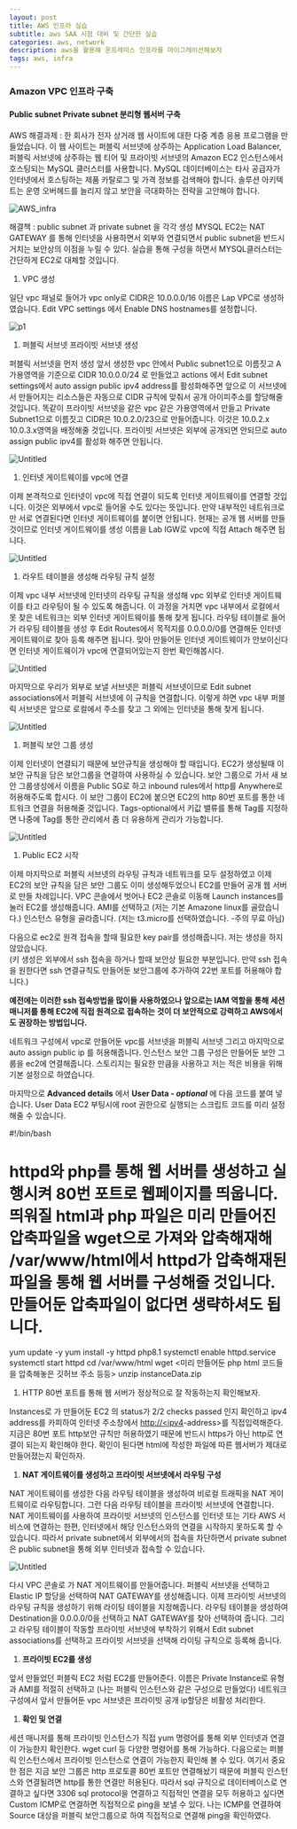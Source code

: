 ```yaml
---
layout: post
title: AWS 인프라 실습
subtitle: aws SAA 시험 대비 및 간단한 실습
categories: aws, network
description: aws을 활용해 온프레미스 인프라를 마이그레이션해보자
tags: aws, infra
---
```


### **Amazon VPC 인프라 구축**

#### Public subnet Private subnet 분리형 웹서버 구축

AWS 해결과제 : 한 회사가 전자 상거래 웹 사이트에 대한 다중 계층 응용 프로그램을 만들었습니다. 이 웹 사이트는 퍼블릭 서브넷에 상주하는 Application Load Balancer, 퍼블릭 서브넷에 상주하는 웹 티어 및 프라이빗 서브넷의 Amazon EC2 인스턴스에서 호스팅되는 MySQL 클러스터를 사용합니다. MySQL 데이터베이스는 타사 공급자가 인터넷에서 호스팅하는 제품 카탈로그 및 가격 정보를 검색해야 합니다. 솔루션 아키텍트는 운영 오버헤드를 늘리지 않고 보안을 극대화하는 전략을 고안해야 합니다.

![AWS_infra](/assets/images/2024-02-04-AWS/infra.png)

해결책 : public subnet 과 private subnet 을 각각 생성 MYSQL EC2는 NAT GATEWAY 를 통해 인터넷을 사용하면서 외부와 연결되면서 public subnet을 반드시 거치는 보안상의 이점을 누릴 수 있다. 실습을 통해 구성을 하면서 MYSQL클러스터는 간단하게 EC2로 대체할 것입니다.

1. VPC 생성

일단 vpc 패널로 들어가 vpc only로 CIDR은 10.0.0.0/16 이름은 Lap VPC로 생성하였습니다.
Edit VPC settings 에서 Enable DNS hostnames를 설정합니다.

![p1](/assets/images/2024-02-04-AWS/p1.png)

1. 퍼블릭 서브넷 프라이빗 서브넷 생성

퍼블릭 서브넷을 먼저 생성 앞서 생성한 vpc 안에서 Public subnet1으로 이름짓고 A 가용영역을 기준으로 CIDR 10.0.0.0/24 로 만들었고 actions 에서 Edit subnet settings에서 auto assign public ipv4 address를 활성화해주면 앞으로 이 서브넷에서 만들어지는 리소스들은 자동으로 CIDR 규칙에 맞춰서 공개 아이피주소를 할당해줄 것입니다. 똑같이 프라이빗 서브넷을 같은 vpc 같은 가용영역에서 만들고 Private Subnet1으로 이름짓고 CIDR은 10.0.2.0/23으로 만들어줍니다. 이것은 10.0.2.x 10.0.3.x영역을 배정해줄 것입니다. 프라이빗 서브넷은 외부에 공개되면 안되므로 auto assign public ipv4를 활성화 해주면 안됩니다.

![Untitled](/assets/images/2024-02-04-AWS/p2.png)

1. 인터넷 게이트웨이를 vpc에 연결

이제 본격적으로 인터넷이 vpc에 직접 연결이 되도록 인터넷 게이트웨이를 연결할 것입니다. 이것은 외부에서 vpc로 들어올 수도 있다는 뜻입니다. 만약 내부적인 네트워크로만 서로 연결된다면 인터넷 게이트웨이를 붙이면 안됩니다.
현재는 공개 웹 서버를 만들것이므로 인터넷 게이트웨이를 생성 이름을 Lab IGW로 vpc에 직접 Attach 해주면 됩니다.

![Untitled](/assets/images/2024-02-04-AWS/p3.png)

1. 라우트 테이블을 생성해 라우팅 규칙 설정

이제 vpc 내부 서브넷에 인터넷의 라우팅 규칙을 생성해 vpc 외부로 인터넷 게이트웨이를 타고 라우팅이 될 수 있도록 해줍니다. 이 과정을 거치면 vpc 내부에서 로컬에서 못 찾은 네트워크는 외부 인터넷 게이트웨이를 통해 찾게 됩니다.
라우팅 테이블로 들어가 라우팅 테이블을 생성 후 Edit Routes에서 목적지를 0.0.0.0/0를 연결해둔 인터넷 게이트웨이로 찾아 등록 해주면 됩니다. 맞아 만들어둔 인터넷 게이트웨이가 안보이신다면 인터넷 게이트웨이가 vpc에 연결되어있는지 한번 확인해봅시다.

![Untitled](/assets/images/2024-02-04-AWS/p4.png)

마지막으로 우리가 외부로 보낼 서브넷은 퍼블릭 서브넷이므로 Edit subnet associations에서 퍼블릭 서브넷에 이 규칙을 연결합니다. 이렇게 하면 vpc 내부 퍼블릭 서브넷은 앞으로 로컬에서 주소를 찾고 그 외에는 인터넷을 통해 찾게 됩니다.

![Untitled](/assets/images/2024-02-04-AWS/p5.png)

1. 퍼블릭 보안 그룹 생성

이제 인터넷이 연결되기 때문에 보안규칙을 생성해야 할 때입니다.  EC2가 생성될때 이 보안 규칙을 담은 보안그룹을 연결하여 사용하실 수 있습니다.
보안 그룹으로 가서 새 보안 그룹생성에서 이름을 Public SG로 하고 inbound rules에서 http를 Anywhere로 허용해주도록 합시다. 이 보안 그룹이 EC2에 붙으면 EC2의 http 80번 포트를 통한 네트워크 연결을 허용해줄 것입니다. Tags-optional에서 키값 밸류를 통해 Tag를 지정하면 나중에 Tag를 통한 관리에서 좀 더 유용하게 관리가 가능합니다.

![Untitled](/assets/images/2024-02-04-AWS/p6.png)

1. Public EC2 시작

이제 마지막으로 퍼블릭 서브넷의 라우팅 규칙과 네트워크를 모두 설정하였고 이제 EC2의 보안 규칙을 담은 보안 그룹도 이미 생성해두었으니 EC2를 만들어 공개 웹 서버로 만들 차례입니다.
VPC 콘솔에서 벗어나 EC2 콘솔로 이동해 Launch instances를 눌러 EC2를 생성해줍니다. AMI를 선택하고 (저는 기본 Amazone linux를 골랐습니다.) 인스턴스 유형을 골라줍니다. (저는 t3.micro를 선택하였습니다. -주의 무료 아님)

다음으로 ec2로 원격 접속을 할때 필요한 key pair를 생성해줍니다. 저는 생성을 하지않았습니다.  
(키 생성은 외부에서 ssh 접속을 하거나 할때 보안상 필요한 부분입니다. 만약 ssh 접속을 원한다면 ssh 연결규칙도 만들어둔 보안그룹에 추가하여 22번 포트를 허용해야 합니다.)

**예전에는 이러한 ssh 접속방법을 많이들 사용하였으나 앞으로는 IAM 역할을 통해 세션 매니저를 통해 EC2에 직접 원격으로 접속하는 것이 더 보안적으로 강력하고 AWS에서도 권장하는 방법입니다.**

네트워크 구성에서 vpc로 만들어둔 vpc를 서브넷을 퍼블릭 서브넷 그리고 마지막으로 auto assign public ip 를 허용해줍니다. 인스턴스 보안 그룹 구성은 만들어둔 보안 그룹을 ec2에 연결해줍니다. 스토리지는 필요한 만큼을 사용하고 저는 적은 비용을 위해 기본 설정으로 하였습니다.

마지막으로 **Advanced details** 에서 **User Data - *optional*** 에 다음 코드를 붙여 넣습니다. User Data EC2 부팅시에 root 권한으로 실행되는 스크립트 코드를 미리 설정해줄 수 있습니다.

#!/bin/bash
# httpd와 php를 통해 웹 서버를 생성하고 실행시켜 80번 포트로 웹페이지를 띄웁니다. 띄워질 html과 php 파일은 미리 만들어진 압축파일을 wget으로 가져와 압축해재해 /var/www/html에서 httpd가 압축해재된 파일을 통해 웹 서버를 구성해줄 것입니다. 만들어둔 압축파일이 없다면 생략하셔도 됩니다.
yum update -y
yum install -y httpd php8.1
systemctl enable httpd.service
systemctl start httpd
cd /var/www/html
wget <미리 만들어둔 php html 코드들을 압축해놓은 깃허브 주소 등등>
unzip instanceData.zip

1. HTTP 80번 포트를 통해 웹 서버가 정상적으로 잘 작동하는지 확인해보자.

Instances로 가 만들어둔 EC2 의 status가 2/2 checks passed 인지 확인하고 ipv4 address를 카피하여 인터넷 주소창에서 [http://<ipv4](http://ipv4)-address>를 직접입력해준다. 지금은 80번 포트 http보안 규칙만 허용하였기 때문에 반드시 https가 아닌 http로 연결이 되는지 확인해야 한다. 확인이 된다면 html에 작성한 파일에 따른 웹서버가 제대로 만들어졌는지 확인하자.

1. **NAT 게이트웨이를 생성하고 프라이빗 서브넷에서 라우팅 구성**

NAT 게이트웨이를 생성한 다음 라우팅 테이블을 생성하여 비로컬 트래픽을 NAT 게이트웨이로 라우팅합니다. 그런 다음 라우팅 테이블을 프라이빗 서브넷에 연결합니다. NAT 게이트웨이를 사용하여 프라이빗 서브넷의 인스턴스를 인터넷 또는 기타 AWS 서비스에 연결하는 한편, 인터넷에서 해당 인스턴스와의 연결을 시작하지 못하도록 할 수 있습니다. 
따라서 private subnet에서 외부에서의 접속을 차단하면서 private subnet은 public subnet을 통해 외부 인터넷과 접속할 수 있습니다.

![Untitled](/assets/images/2024-02-04-AWS/p7.png)

다시 VPC 콘솔로 가 NAT 게이트웨이를 만들어줍니다. 퍼블릭 서브넷을 선택하고 Elastic IP 할당을 선택하여 NAT GATEWAY를 생성해줍니다.
이제 프라이빗 서브넷의 라우팅 규칙을 생성하기 위해 라이팅 테이블을 지정해줍니다. 라우팅 테이블을 생성하여 Destination을 0.0.0.0/0을 선택하고 NAT GATEWAY를 찾아 선택하여 줍니다. 그리고 라우팅 테이블이 작동할 프라이빗 서브넷에 부착하기 위해서 Edit subnet associations를 선택하고 프라이빗 서브넷을 선택해 라이팅 규칙으로 등록해 줍니다.

1. **프라이빗 EC2를 생성**

앞서 만들었던 퍼블릭 EC2 처럼 EC2를 만들어준다. 이름은 Private Instance로 유형과 AMI를 적절히 선택하고 (나는 퍼블릭 인스턴스와 같은 구성으로 만들었다) 네트워크 구성에서 앞서 만들어둔 vpc 서브넷은 프라이빗 공개 ip할당은 비활성 처리한다.

1. **확인 및 연결**

세션 매니저를 통해 프라이빗 인스턴스가 직접 yum 명령어를 통해 외부 인터넷과 연결이 가능한지 확인한다. wget curl 등 다양한 명령어를 통해 가능하다.
다음으로는 퍼블릭 인스턴스에서 프라이빗 인스턴스로 연결이 가능한지 확인해 볼 수 있다. 여기서 중요한 점은 지금 보안 그룹은 http 프로토콜 80번 포트만 연결해놨기 때문에 퍼블릭 인스턴스와 연결될려면 http를 통한 연결만 허용된다. 따라서 sql 규칙으로  데이터베이스로 연결하고 싶다면 3306 sql protocol을 연결하고 직접적인 연결을 모두 허용하고 싶다면 Custom ICMP로 연결하면 직접적으로 ping을 보낼 수 있다. 나는 ICMP를 연결하여 Source 대상을 퍼블릭 보안그룹으로 하여 직접적으로 연결해 ping을 확인하였다.